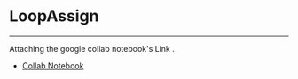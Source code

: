 # LoopAssign
---

Attaching the google collab notebook's Link .
*  [Collab Notebook](https://colab.research.google.com/drive/1PCob_fndjT4xaiBlWYQ_YyE5-KzKgjpg?usp=sharing)
